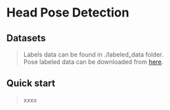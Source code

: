 # Head Pose Detection

## Datasets
> Labels data can be found in ./labeled_data folder. <br>
> Pose labeled data can be downloaded from [here](https://github.com/wondervictor/WiderFace-Evaluation).

## Quick start
> xxxx
